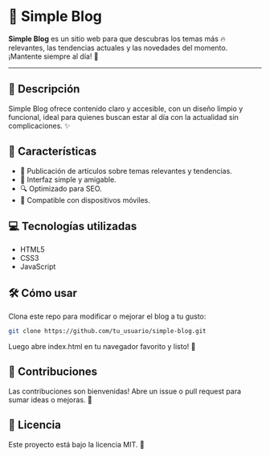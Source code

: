 # 📝 Simple Blog

**Simple Blog** es un sitio web para que descubras los temas más 🔥 relevantes, las tendencias actuales y las novedades del momento. ¡Mantente siempre al día! 🚀

---

## 📖 Descripción

Simple Blog ofrece contenido claro y accesible, con un diseño limpio y funcional, ideal para quienes buscan estar al día con la actualidad sin complicaciones. ✨

## 🚀 Características

- 📰 Publicación de artículos sobre temas relevantes y tendencias.  
- 🎨 Interfaz simple y amigable.  
- 🔍 Optimizado para SEO.  
- 📱 Compatible con dispositivos móviles.

## 💻 Tecnologías utilizadas

- HTML5  
- CSS3  
- JavaScript

## 🛠️ Cómo usar

Clona este repo para modificar o mejorar el blog a tu gusto:

```bash
git clone https://github.com/tu_usuario/simple-blog.git
```
Luego abre index.html en tu navegador favorito y listo! 🎉

## 🤝 Contribuciones
Las contribuciones son bienvenidas! Abre un issue o pull request para sumar ideas o mejoras. 🙌

## 📄 Licencia
Este proyecto está bajo la licencia MIT. 📝

